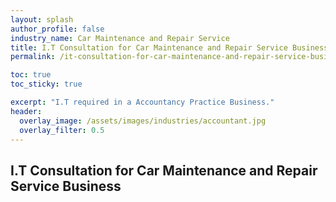 ```yaml
---
layout: splash 
author_profile: false 
industry_name: Car Maintenance and Repair Service
title: I.T Consultation for Car Maintenance and Repair Service Business
permalink: /it-consultation-for-car-maintenance-and-repair-service-business

toc: true
toc_sticky: true

excerpt: "I.T required in a Accountancy Practice Business."
header:
  overlay_image: /assets/images/industries/accountant.jpg
  overlay_filter: 0.5 
---
```


## I.T Consultation for Car Maintenance and Repair Service Business